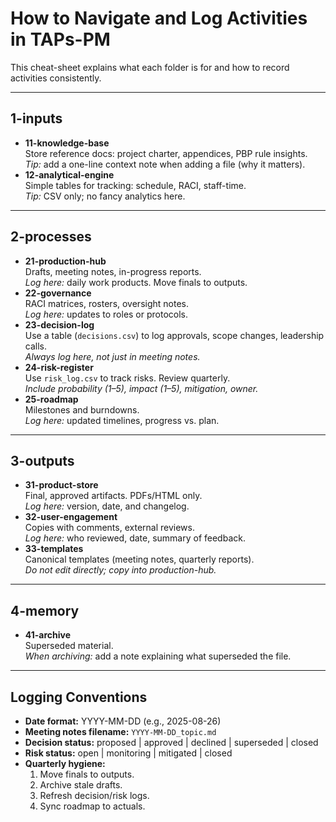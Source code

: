 # How to Navigate and Log Activities in TAPs-PM

This cheat-sheet explains what each folder is for and how to record activities consistently.

---

## 1-inputs
- **11-knowledge-base**  
  Store reference docs: project charter, appendices, PBP rule insights.  
  *Tip:* add a one-line context note when adding a file (why it matters).
- **12-analytical-engine**  
  Simple tables for tracking: schedule, RACI, staff-time.  
  *Tip:* CSV only; no fancy analytics here.

---

## 2-processes
- **21-production-hub**  
  Drafts, meeting notes, in-progress reports.  
  *Log here:* daily work products. Move finals to outputs.
- **22-governance**  
  RACI matrices, rosters, oversight notes.  
  *Log here:* updates to roles or protocols.
- **23-decision-log**  
  Use a table (`decisions.csv`) to log approvals, scope changes, leadership calls.  
  *Always log here, not just in meeting notes.*
- **24-risk-register**  
  Use `risk_log.csv` to track risks. Review quarterly.  
  *Include probability (1–5), impact (1–5), mitigation, owner.*
- **25-roadmap**  
  Milestones and burndowns.  
  *Log here:* updated timelines, progress vs. plan.

---

## 3-outputs
- **31-product-store**  
  Final, approved artifacts. PDFs/HTML only.  
  *Log here:* version, date, and changelog.
- **32-user-engagement**  
  Copies with comments, external reviews.  
  *Log here:* who reviewed, date, summary of feedback.
- **33-templates**  
  Canonical templates (meeting notes, quarterly reports).  
  *Do not edit directly; copy into production-hub.*

---

## 4-memory
- **41-archive**  
  Superseded material.  
  *When archiving:* add a note explaining what superseded the file.

---

## Logging Conventions
- **Date format:** YYYY-MM-DD (e.g., 2025-08-26)  
- **Meeting notes filename:** `YYYY-MM-DD_topic.md`  
- **Decision status:** proposed | approved | declined | superseded | closed  
- **Risk status:** open | monitoring | mitigated | closed  
- **Quarterly hygiene:**  
  1. Move finals to outputs.  
  2. Archive stale drafts.  
  3. Refresh decision/risk logs.  
  4. Sync roadmap to actuals.
